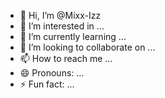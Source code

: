 - 👋 Hi, I’m @Mixx-Izz
- 👀 I’m interested in ...
- 🌱 I’m currently learning ...
- 💞️ I’m looking to collaborate on ...
- 📫 How to reach me ...
- 😄 Pronouns: ...
- ⚡ Fun fact: ...

<!---
Mixx-Izz/Mixx-Izz is a ✨ special ✨ repository because its `README.md` (this file) appears on your GitHub profile.
You can click the Preview link to take a look at your changes.
--->

